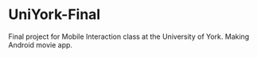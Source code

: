 # UniYork-Final
Final project for Mobile Interaction class at the University of York. Making Android movie app. 
